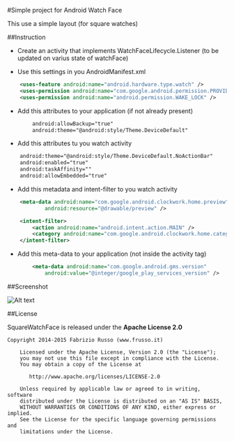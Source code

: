 #Simple project for Android Watch Face

This use a simple layout (for square watches)

##Instruction

- Create an activity that implements  WatchFaceLifecycle.Listener (to be updated on varius state
of watchFace)

- Use this settings in you AndroidManifest.xml

```xml
    <uses-feature android:name="android.hardware.type.watch" />
    <uses-permission android:name="com.google.android.permission.PROVIDE_BACKGROUND" />
    <uses-permission android:name="android.permission.WAKE_LOCK" />
```

- Add this attributes to your application (if not already present)

```xml
        android:allowBackup="true"
        android:theme="@android:style/Theme.DeviceDefault"
```

- Add this attributes tu you watch activity

```xml
    android:theme="@android:style/Theme.DeviceDefault.NoActionBar"
    android:enabled="true"
    android:taskAffinity=""
    android:allowEmbedded="true"
```

- Add this metadata and intent-filter to you watch activity

```xml
    <meta-data android:name="com.google.android.clockwork.home.preview"
            android:resource="@drawable/preview" />

    <intent-filter>
        <action android:name="android.intent.action.MAIN" />
        <category android:name="com.google.android.clockwork.home.category.HOME_BACKGROUND" />
    </intent-filter>
```

- Add this meta-data to your application (not inside the activity tag)

```xml
        <meta-data android:name="com.google.android.gms.version"
            android:value="@integer/google_play_services_version" />
```


##Screenshot

![Alt text](https://raw.githubusercontent.com/jfabrix101/SquareWatchFace/master/screenshot1.png?raw=true "Example")



##License

SquareWatchFace is released under the **Apache License 2.0**

    Copyright 2014-2015 Fabrizio Russo (www.frusso.it)

        Licensed under the Apache License, Version 2.0 (the "License");
        you may not use this file except in compliance with the License.
        You may obtain a copy of the License at

           http://www.apache.org/licenses/LICENSE-2.0

        Unless required by applicable law or agreed to in writing, software
        distributed under the License is distributed on an "AS IS" BASIS,
        WITHOUT WARRANTIES OR CONDITIONS OF ANY KIND, either express or implied.
        See the License for the specific language governing permissions and
        limitations under the License.

